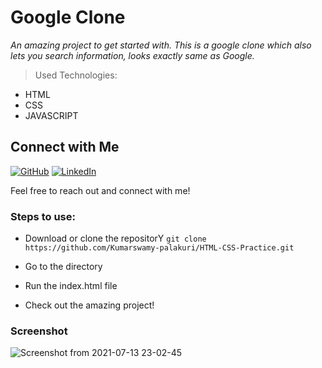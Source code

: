 # Google Clone

*An amazing project to get started with. This is a google clone which also lets you search information, looks exactly same as Google.*


> Used Technologies:
- HTML
- CSS
- JAVASCRIPT

## Connect with Me

[![GitHub](https://img.shields.io/badge/GitHub-%2312100E.svg?style=for-the-badge&logo=github&logoColor=white)](https://github.com/Kumarswamy-palakuri)
[![LinkedIn](https://img.shields.io/badge/LinkedIn-%230077B5.svg?style=for-the-badge&logo=linkedin&logoColor=white)](https://www.linkedin.com/in/kumara-swamy-palakuri-037001208/)

Feel free to reach out and connect with me!

### Steps to use: 

- Download or clone the repositorY
`
git clone https://github.com/Kumarswamy-palakuri/HTML-CSS-Practice.git
`

- Go to the directory
- Run the index.html file
- Check out the amazing project!

### Screenshot

![Screenshot from 2021-07-13 23-02-45](https://user-images.githubusercontent.com/64632969/125499665-ecbea22e-b5e5-4fd3-adf7-e1825041210c.png)



